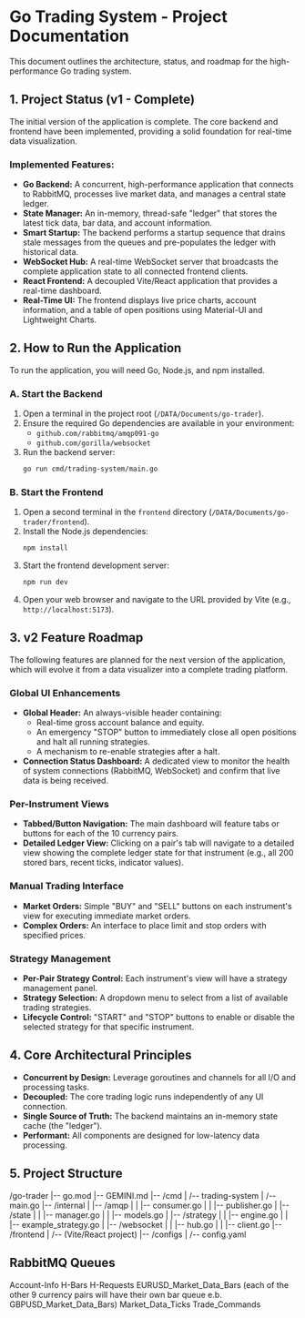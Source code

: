 # Go Trading System - Project Documentation

This document outlines the architecture, status, and roadmap for the high-performance Go trading system.

## 1. Project Status (v1 - Complete)

The initial version of the application is complete. The core backend and frontend have been implemented, providing a solid foundation for real-time data visualization.

### Implemented Features:
- **Go Backend:** A concurrent, high-performance application that connects to RabbitMQ, processes live market data, and manages a central state ledger.
- **State Manager:** An in-memory, thread-safe "ledger" that stores the latest tick data, bar data, and account information.
- **Smart Startup:** The backend performs a startup sequence that drains stale messages from the queues and pre-populates the ledger with historical data.
- **WebSocket Hub:** A real-time WebSocket server that broadcasts the complete application state to all connected frontend clients.
- **React Frontend:** A decoupled Vite/React application that provides a real-time dashboard.
- **Real-Time UI:** The frontend displays live price charts, account information, and a table of open positions using Material-UI and Lightweight Charts.

## 2. How to Run the Application

To run the application, you will need Go, Node.js, and npm installed.

### A. Start the Backend

1. Open a terminal in the project root (`/DATA/Documents/go-trader`).
2. Ensure the required Go dependencies are available in your environment:
   - `github.com/rabbitmq/amqp091-go`
   - `github.com/gorilla/websocket`
3. Run the backend server:
   ```bash
   go run cmd/trading-system/main.go
   ```

### B. Start the Frontend

1. Open a second terminal in the `frontend` directory (`/DATA/Documents/go-trader/frontend`).
2. Install the Node.js dependencies:
   ```bash
   npm install
   ```
3. Start the frontend development server:
   ```bash
   npm run dev
   ```
4. Open your web browser and navigate to the URL provided by Vite (e.g., `http://localhost:5173`).

## 3. v2 Feature Roadmap

The following features are planned for the next version of the application, which will evolve it from a data visualizer into a complete trading platform.

### Global UI Enhancements
- **Global Header:** An always-visible header containing:
  - Real-time gross account balance and equity.
  - An emergency "STOP" button to immediately close all open positions and halt all running strategies.
  - A mechanism to re-enable strategies after a halt.
- **Connection Status Dashboard:** A dedicated view to monitor the health of system connections (RabbitMQ, WebSocket) and confirm that live data is being received.

### Per-Instrument Views
- **Tabbed/Button Navigation:** The main dashboard will feature tabs or buttons for each of the 10 currency pairs.
- **Detailed Ledger View:** Clicking on a pair's tab will navigate to a detailed view showing the complete ledger state for that instrument (e.g., all 200 stored bars, recent ticks, indicator values).

### Manual Trading Interface
- **Market Orders:** Simple "BUY" and "SELL" buttons on each instrument's view for executing immediate market orders.
- **Complex Orders:** An interface to place limit and stop orders with specified prices.

### Strategy Management
- **Per-Pair Strategy Control:** Each instrument's view will have a strategy management panel.
- **Strategy Selection:** A dropdown menu to select from a list of available trading strategies.
- **Lifecycle Control:** "START" and "STOP" buttons to enable or disable the selected strategy for that specific instrument.

## 4. Core Architectural Principles
- **Concurrent by Design:** Leverage goroutines and channels for all I/O and processing tasks.
- **Decoupled:** The core trading logic runs independently of any UI connection.
- **Single Source of Truth:** The backend maintains an in-memory state cache (the "ledger").
- **Performant:** All components are designed for low-latency data processing.

## 5. Project Structure

/go-trader
|-- go.mod
|-- GEMINI.md
|-- /cmd
|   /-- trading-system
|       /-- main.go
|-- /internal
|   |-- /amqp
|   |   |-- consumer.go
|   |   |-- publisher.go
|   |-- /state
|   |   |-- manager.go
|   |   |-- models.go
|   |-- /strategy
|   |   |-- engine.go
|   |   |-- example_strategy.go
|   |-- /websocket
|   |   |-- hub.go
|   |   |-- client.go
|-- /frontend
|   /-- (Vite/React project)
|-- /configs
|   /-- config.yaml


## RabbitMQ Queues

Account-Info
H-Bars
H-Requests
EURUSD_Market_Data_Bars (each of the other 9 currency pairs will have their own bar queue e.b. GBPUSD_Market_Data_Bars)
Market_Data_Ticks
Trade_Commands